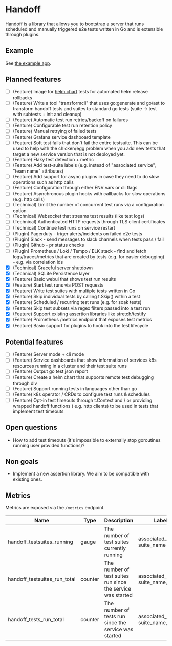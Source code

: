 # Handoff

Handoff is a library that allows you to bootstrap a server that runs scheduled and manually triggered e2e tests written in Go and is extensible through plugins.

## Example

See [the example app](./cmd/example/main.go).

## Planned features

- [ ] (Feature) Image for [helm chart](https://helm.sh/docs/topics/chart_tests/) tests for automated helm release rollbacks
- [ ] (Feature) Write a tool "transformcli" that uses go:generate and go/ast to transform handoff tests and suites to standard go tests (suite -> test with subtests + init and cleanup)
- [ ] (Feature) Automatic test run retries/backoff on failures
- [ ] (Feature) Configurable test run retention policy
- [ ] (Feature) Manual retrying of failed tests
- [ ] (Feature) Grafana service dashboard template
- [ ] (Feature) Soft test fails that don't fail the entire testsuite. This can be used to help with the chicken/egg problem when you add new tests that target a new service version that is not deployed yet.
- [ ] (Feature) Flaky test detection + metric
- [ ] (Feature) Add test-suite labels (e.g. instead of "associated service", "team name" attributes)
- [ ] (Feature) Add support for async plugins in case they need to do slow operations such as http calls
- [ ] (Feature) Configuration through either ENV vars or cli flags
- [ ] (Feature) Asynchronous plugin hooks with callbacks for slow operations (e.g. http calls)
- [ ] (Technical) Limit the number of concurrent test runs via a configuration option
- [ ] (Technical) Websocket that streams test results (like test logs)
- [ ] (Technical) Authenticated HTTP requests through TLS client certificates
- [ ] (Technical) Continue test runs on service restart
- [ ] (Plugin) Pagerduty - triger alerts/incidents on failed e2e tests
- [ ] (Plugin) Slack - send messages to slack channels when tests pass / fail
- [ ] (Plugin) Github - pr status checks
- [ ] (Plugin) Prometheus / Loki / Tempo / ELK stack - find and fetch logs/traces/metrics that are created by tests (e.g. for easier debugging) - e.g. via correlation ids
- [x] (Technical) Graceful server shutdown
- [x] (Technical) SQLite Persistence layer
- [x] (Feature) Basic webui that shows test run results
- [x] (Feature) Start test runs via POST requests
- [x] (Feature) Write test suites with multiple tests written in Go
- [x] (Feature) Skip individual tests by calling t.Skip() within a test
- [x] (Feature) Scheduled / recurring test runs (e.g. for soak tests)
- [x] (Feature) Skip test subsets via regex filters passed into a test run
- [x] (Feature) Support existing assertion libraries like stretch/testify
- [x] (Feature) Prometheus /metrics endpoint that exposes test metrics
- [x] (Feature) Basic support for plugins to hook into the test lifecycle

## Potential features

- [ ] (Feature) Server mode + cli mode
- [ ] (Feature) Service dashboards that show information of services k8s resources running in a cluster and their test suite runs
- [ ] (Feature) Output go test json report
- [ ] (Feature) Create a helm chart that supports remote test debugging through dlv
- [ ] (Feature) Support running tests in languages other than go
- [ ] (Feature) k8s operator / CRDs to configure test runs & schedules
- [ ] (Feature) Opt-in test timeouts through t.Context and / or providing wrapped handoff functions ( e.g. http clients) to be used in tests  that implement test timeouts

## Open questions

- How to add test timeouts (it's impossible to externally stop goroutines running user provided functions)?

## Non goals

- Implement a new assertion library. We aim to be compatible with existing ones.

## Metrics

Metrics are exposed via the `/metrics` endpoint.

| Name                         | Type    | Description                                                 | Labels                                 |
| ---------------------------- | ------- | ----------------------------------------------------------- | -------------------------------------- |
| handoff_testsuites_running   | gauge   | The number of test suites currently running                 | associated_service, suite_name         |
| handoff_testsuites_run_total | counter | The number of test suites run since the service was started | associated_service, suite_name, result |
| handoff_tests_run_total      | counter | The number of tests run since the service was started       | associated_service, suite_name, result |
